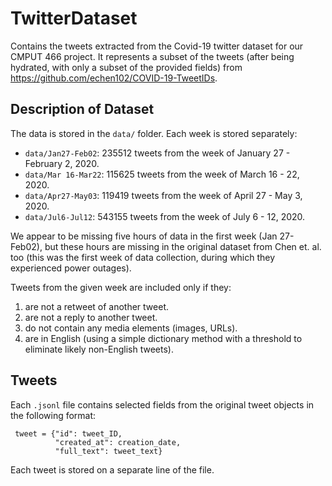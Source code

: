 # TwitterDataset
Contains the tweets extracted from the Covid-19 twitter dataset for our CMPUT 466 project. It represents a subset of the tweets (after being hydrated, with only a subset of the provided fields) from https://github.com/echen102/COVID-19-TweetIDs.

## Description of Dataset

The data is stored in the `data/` folder. Each week is stored separately:
* `data/Jan27-Feb02`: 235512 tweets from the week of January 27 - February 2, 2020.
* `data/Mar 16-Mar22`: 115625 tweets from the week of March 16 - 22, 2020.
* `data/Apr27-May03`: 119419 tweets from the week of April 27 - May 3, 2020.
* `data/Jul6-Jul12`: 543155 tweets from the week of July 6 - 12, 2020.

We appear to be missing five hours of data in the first week (Jan 27-Feb02), but these hours are missing in the original dataset from Chen et. al. too (this was the first week of data collection, during which they experienced power outages).            
       
Tweets from the given week are included only if they:      
1. are not a retweet of another tweet.
2. are not a reply to another tweet.
3. do not contain any media elements (images, URLs).
4. are in English (using a simple dictionary method with a threshold to eliminate likely non-English tweets).

## Tweets

Each `.jsonl` file contains selected fields from the original tweet objects in the following format:
```
 tweet = {"id": tweet_ID,
          "created_at": creation_date,
          "full_text": tweet_text}
```
Each tweet is stored on a separate line of the  file.
